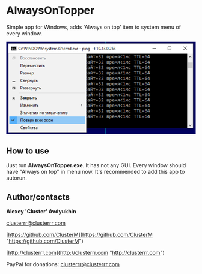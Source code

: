 # AlwaysOnTopper
Simple app for Windows, adds 'Always on top' item to system menu of every window.

![Screenshot](screenshot.png)

## How to use
Just run **AlwaysOnTopper.exe**. It has not any GUI. Every window should have "Always on top" in menu now. It's recommended to add this app to autorun.

## Author/contacts

**Alexey 'Cluster' Avdyukhin**

clusterrr@clusterrr.com

[https://github.com/ClusterM](https://github.com/ClusterM "https://github.com/ClusterM")

[http://clusterrr.com](http://clusterrr.com "http://clusterrr.com")

PayPal for donations: clusterrr@clusterrr.com

